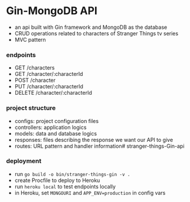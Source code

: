 # Gin-MongoDB API
- an api built with Gin framework and MongoDB as the database
- CRUD operations related to characters of Stranger Things tv series
- MVC pattern

### endpoints
- GET /characters
- GET /character/:characterId
- POST /character
- PUT /character/:characterId
- DELETE /character/:characterId

### project structure
- configs: project configuration files
- controllers: application logics
- models: data and database logics
- responses: files describing the response we want our API to give
- routes: URL pattern and handler information# stranger-things-Gin-api

### deployment
- run `go build -o bin/stranger-things-gin -v .`
- create Procfile to deploy to Heroku
- run `heroku local` to test endpoints locally
- in Heroku, set `MONGOURI` and `APP_ENV=production` in config vars
